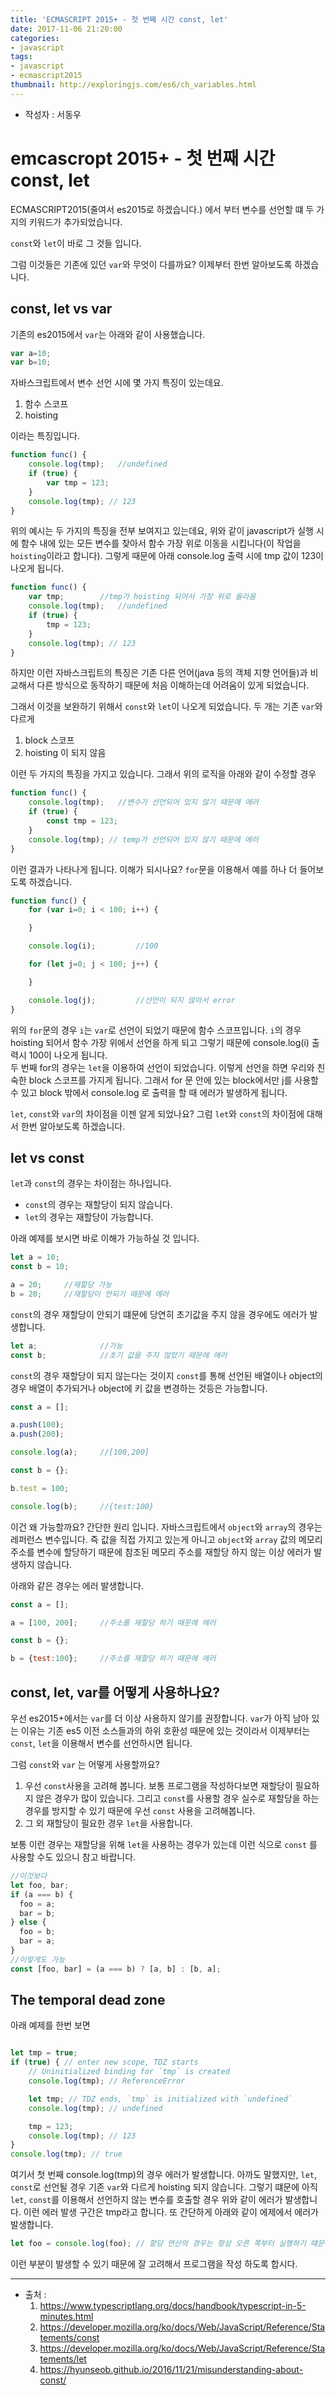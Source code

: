 ```yaml
---
title: 'ECMASCRIPT 2015+ - 첫 번째 시간 const, let'
date: 2017-11-06 21:20:00
categories:
- javascript
tags:
- javascript
- ecmascript2015
thumbnail: http://exploringjs.com/es6/ch_variables.html
---
```


* 작성자 : 서동우

# emcascropt 2015+ - 첫 번째 시간 const, let

ECMASCRIPT2015(줄여서 es2015로 하겠습니다.) 에서 부터 변수를 선언할 떄 두 가지의 키워드가 추가되었습니다.

`const`와 `let`이 바로 그 것들 입니다. 

그럼 이것들은 기존에 있던 `var`와 무엇이 다를까요? 이제부터 한번 알아보도록 하겠습니다.

## const, let vs var

기존의 es2015에서 `var`는 아래와 같이 사용했습니다.

```javascript
var a=10;
var b=10;
```

자바스크립트에서 변수 선언 시에 몇 가지 특징이 있는데요.

1. 함수 스코프
2. hoisting

이라는 특징입니다.

```javascript
function func() {
    console.log(tmp);   //undefined
    if (true) {
        var tmp = 123;
    }
    console.log(tmp); // 123
}
```

위의 예시는 두 가지의 특징을 전부 보여지고 있는데요, 위와 같이 javascript가 실행 시에 함수 내에 있는 모든 변수를 찾아서 함수 가장 위로 이동을 시킵니다(이 작업을 `hoisting`이라고 합니다). 그렇게 때문에 아래 console.log 출력 시에 tmp 값이 123이 나오게 됩니다. 

```javascript
function func() {
    var tmp;        //tmp가 hoisting 되어서 가장 위로 올라옴
    console.log(tmp);   //undefined
    if (true) {
        tmp = 123;
    }
    console.log(tmp); // 123
}
```

하지만 이런 자바스크립트의 특징은 기존 다른 언어(java 등의 객체 지향 언어들)과 비교해서 다른 방식으로 동작하기 때문에 처음 이해하는데 어려움이 있게 되었습니다.

그래서 이것을 보완하기 위해서 `const`와 `let`이 나오게 되었습니다. 두 개는 기존 `var`와 다르게

1. block 스코프
2. hoisting 이 되지 않음

이런 두 가지의 특징을 가지고 있습니다. 그래서 위의 로직을 아래와 같이 수정할 경우

```javascript
function func() {
    console.log(tmp);   //변수가 선언되어 있지 않기 때문에 에러
    if (true) {
        const tmp = 123;
    }
    console.log(tmp); // temp가 선언되어 있지 않기 때문에 에러
}
```

이런 결과가 나타나게 됩니다. 이해가 되시나요? `for`문을 이용해서 예를 하나 더 들어보도록 하겠습니다.

```javascript
function func() {
    for (var i=0; i < 100; i++) {

    }

    console.log(i);         //100

    for (let j=0; j < 100; j++) {

    }

    console.log(j);         //선언이 되지 않아서 error
}

```
위의 `for`문의 경우 `i`는 `var`로 선언이 되었기 때문에 함수 스코프입니다. `i`의 경우 hoisting 되어서 함수 가장 위에서 선언을 하게 되고 그렇기 때문에 console.log(i) 출력시 100이 나오게 됩니다.   
두 번째 for의 경우는 `let`을 이용하여 선언이 되었습니다. 이렇게 선언을 하면 우리와 친숙한 block 스코프를 가지게 됩니다. 그래서 for 문 안에 있는 block에서만 j를 사용할 수 있고 block 밖에서 console.log 로 출력을 할 때 에러가 발생하게 됩니다.

`let`, `const`와 `var`의 차이점을 이젠 알게 되었나요? 그럼 `let`와 `const`의 차이점에 대해서 한번 알아보도록 하겠습니다.

## let vs const

`let`과 `const`의 경우는 차이점는 하나입니다.

- `const`의 경우는 재할당이 되지 않습니다.
- `let`의 경우는 재할당이 가능합니다.

아래 예제를 보시면 바로 이해가 가능하실 것 입니다.

```javascript
let a = 10;
const b = 10;

a = 20;     //재할당 가능
b = 20;     //재할당이 안되기 때문에 에러
```

`const`의 경우 재할당이 안되기 떄문에 당연히 초기값을 주지 않을 경우에도 에러가 발생합니다.

```javascript
let a;              //가능
const b;            //초기 값을 주지 않았기 때문에 에러
```

`const`의 경우 재할당이 되지 않는다는 것이지 `const`를 통해 선언된 배열이나 object의 경우 배열이 추가되거나 object에 키 값을 변경하는 것등은 가능합니다.

```javascript
const a = [];

a.push(100);
a.push(200);

console.log(a);     //[100,200]

const b = {};

b.test = 100;

console.log(b);     //{test:100}

```

이건 왜 가능할까요? 간단한 원리 입니다. 자바스크립트에서 `object`와 `array`의 경우는 레퍼런스 변수입니다. 즉 값을 직접 가지고 있는게 아니고 `object`와 `array` 값의 메모리 주소를 변수에 할당하기 때문에 참조된 메모리 주소를 재할당 하지 않는 이상 에러가 발생하지 않습니다.

아래와 같은 경우는 에러 발생합니다.

```javascript
const a = [];

a = [100, 200];     //주소를 재할당 하기 때문에 에러

const b = {};

b = {test:100};     //주소를 재할당 하기 때문에 에러
```

## const, let, var를 어떻게 사용하나요?

우선 es2015+에서는 `var`를 더 이상 사용하지 않기를 권장합니다. `var`가 아직 남아 있는 이유는 기존 es5 이전 소스들과의 하위 호환성 때문에 있는 것이라서 이제부터는 `const`, `let`을 이용해서 변수를 선언하시면 됩니다.

그럼 `const`와 `var` 는 어떻게 사용할까요?

1. 우선 `const`사용을 고려해 봅니다. 보통 프로그램을 작성하다보면 재할당이 필요하지 않은 경우가 많이 있습니다. 그리고 `const`를 사용할 경우 실수로 재할당을 하는 경우를 방지할 수 있기 때문에 우선 `const` 사용을 고려해봅니다.
2. 그 외 재할당이 필요한 경우 `let`을 사용합니다.

보통 이런 경우는 재할당을 위해 `let`을 사용하는 경우가 있는데 이런 식으로 `const` 를 사용할 수도 있으니 참고 바랍니다.

```javascript
//이것보다
let foo, bar;
if (a === b) {
  foo = a;
  bar = b;
} else {
  foo = b;
  bar = a;
}
//이렇게도 가능
const [foo, bar] = (a === b) ? [a, b] : [b, a];
```

## The temporal dead zone

아래 예제를 한번 보면

```javascript

let tmp = true;
if (true) { // enter new scope, TDZ starts
    // Uninitialized binding for `tmp` is created
    console.log(tmp); // ReferenceError

    let tmp; // TDZ ends, `tmp` is initialized with `undefined`
    console.log(tmp); // undefined

    tmp = 123;
    console.log(tmp); // 123
}
console.log(tmp); // true

```
여기서 첫 번째 console.log(tmp)의 경우 에러가 발생합니다. 아까도 말했지만, `let`, `const`로 선언될 경우 기존 `var`와 다르게 hoisting 되지 않습니다. 그렇기 떄문에 아직 `let`, `const`를 이용해서 선언하지 않는 변수를 호출할 경우 위와 같이 에러가 발생합니다. 이런 에러 발생 구간은 tmp라고 합니다. 또 간단하게 아래와 같이 에제에서 에러가 발생합니다.

```javascript
let foo = console.log(foo); // 할당 연산의 경우는 항상 오른 쪽부터 실행하기 떄문에 foo가 선언되지 않았기 떄문에 에러
```

이런 부분이 발생할 수 있기 때문에 잘 고려해서 프로그램을 작성 하도록 합시다.

---
- 출처 :
  1. https://www.typescriptlang.org/docs/handbook/typescript-in-5-minutes.html
  2. https://developer.mozilla.org/ko/docs/Web/JavaScript/Reference/Statements/const
  3. https://developer.mozilla.org/ko/docs/Web/JavaScript/Reference/Statements/let
  4. https://hyunseob.github.io/2016/11/21/misunderstanding-about-const/
